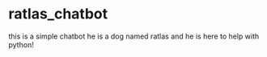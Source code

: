 # ratlas_chatbot
this is a simple chatbot he is a dog named ratlas and he is here to help with python!
